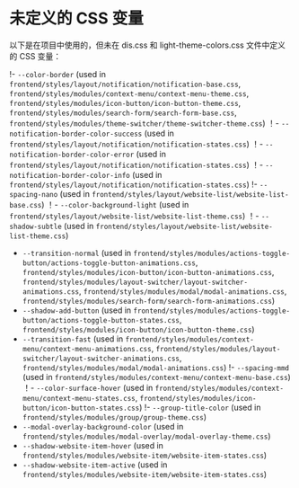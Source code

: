 # 未定义的 CSS 变量

以下是在项目中使用的，但未在 dis.css 和 light-theme-colors.css 文件中定义的 CSS 变量：

!- `--color-border` (used in `frontend/styles/layout/notification/notification-base.css`, `frontend/styles/modules/context-menu/context-menu-theme.css`, `frontend/styles/modules/icon-button/icon-button-theme.css`, `frontend/styles/modules/search-form/search-form-base.css`, `frontend/styles/modules/theme-switcher/theme-switcher-theme.css`)
！- `--notification-border-color-success` (used in `frontend/styles/layout/notification/notification-states.css`)
！- `--notification-border-color-error` (used in `frontend/styles/layout/notification/notification-states.css`)
！- `--notification-border-color-info` (used in `frontend/styles/layout/notification/notification-states.css`)
!- `--spacing-nano` (used in `frontend/styles/layout/website-list/website-list-base.css`)
！- `--color-background-light` (used in `frontend/styles/layout/website-list/website-list-theme.css`)
！- `--shadow-subtle` (used in `frontend/styles/layout/website-list/website-list-theme.css`)
- `--transition-normal` (used in `frontend/styles/modules/actions-toggle-button/actions-toggle-button-animations.css`, `frontend/styles/modules/icon-button/icon-button-animations.css`, `frontend/styles/modules/layout-switcher/layout-switcher-animations.css`, `frontend/styles/modules/modal/modal-animations.css`, `frontend/styles/modules/search-form/search-form-animations.css`)
- `--shadow-add-button` (used in `frontend/styles/modules/actions-toggle-button/actions-toggle-button-states.css`, `frontend/styles/modules/icon-button/icon-button-theme.css`)
- `--transition-fast` (used in `frontend/styles/modules/context-menu/context-menu-animations.css`, `frontend/styles/modules/layout-switcher/layout-switcher-animations.css`, `frontend/styles/modules/modal/modal-animations.css`)
!- `--spacing-mmd` (used in `frontend/styles/modules/context-menu/context-menu-base.css`)
！- `--color-surface-hover` (used in `frontend/styles/modules/context-menu/context-menu-states.css`, `frontend/styles/modules/icon-button/icon-button-states.css`)
!- `--group-title-color` (used in `frontend/styles/modules/group/group-theme.css`)
- `--modal-overlay-background-color` (used in `frontend/styles/modules/modal-overlay/modal-overlay-theme.css`)
- `--shadow-website-item-hover` (used in `frontend/styles/modules/website-item/website-item-states.css`)
- `--shadow-website-item-active` (used in `frontend/styles/modules/website-item/website-item-states.css`)